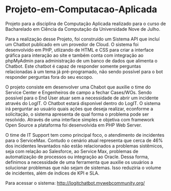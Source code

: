 # Projeto-em-Computacao-Aplicada
Projeto para a disciplina de Computação Aplicada realizado para o curso de Bacharelado em Ciência da Computação da Universidade Nove de Julho.

Para a realização desse Projeto, foi construído um Sistema API que incluí um Chatbot publicado em um provedor de Cloud.
O sistema foi desenvolvido em PHP, utlizando de HTML e CSS para criar a interface gráfica para interação ao site e também conta com integração ao phpMyAdmin para administração de um banco de dados que alimenta o Chatbot. Este chatbot é capaz de responder somente perguntas relacionadas à um tema já pré-programado, não sendo possível para o bot responder perguntas fora do seu escopo.

O projeto consiste em desenvolver uma Chabot que auxilie o time do Service Center e Engenheiros de campo a fechar Cases/WOs. Sendo possível para o End User atuar sem a necessidade de abrir um incidente através do LogIT. O Chatbot estará disponível dentro do LogIT. O sistema irá perguntar ao usuário quais ações que deseja realizar, econforme a solicitação, o sistema apresenta de qual forma o problema pode ser resolvido. Através de uma interface simples e objetiva com framework Open Source a plataforma foi desenvolvida em PHP Web Server.

O time de IT Support tem como principal foco, o atendimento de incidentes para o ServiceMax. Contudo o cenário atual representa que cerca de 46% dos incidentes levantados não estão relacionados a problemas sistêmicos, seja com relação ao Salesforce, ao Service Max, problemas de automatização de processos ou integração ao Oracle. Dessa forma, definimos a necessidade de uma ferramenta que auxilie os usuários a solucionar problemas que não sejam de sistemas. Isso reduziria o volume de incidentes, além de índices de KPI e SLA.

Para acessar o sistema: http://logitchatbot.mywebcommunity.org/
